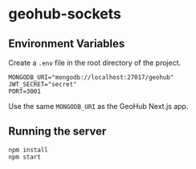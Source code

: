 # geohub-sockets

## Environment Variables

Create a `.env` file in the root directory of the project.

```
MONGODB_URI="mongodb://localhost:27017/geohub"
JWT_SECRET="secret"
PORT=3001
```

Use the same `MONGODB_URI` as the GeoHub Next.js app.

## Running the server

```
npm install
npm start
```
